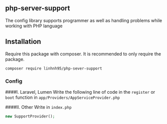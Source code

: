 ## php-server-support

The config library supports programmer as well as handling problems while working with PHP language

## Installation

Require this package with composer. It is recommended to only require the package.

```shell
composer require linhnh95/php-sever-support
```

### Config

####I. Laravel, Lumen
Write the following line of code in the `register` or `boot` function in `app/Providers/AppServiceProvider.php`


####II. Other
Write in `index.php`

```php
new SupportProvider();
```